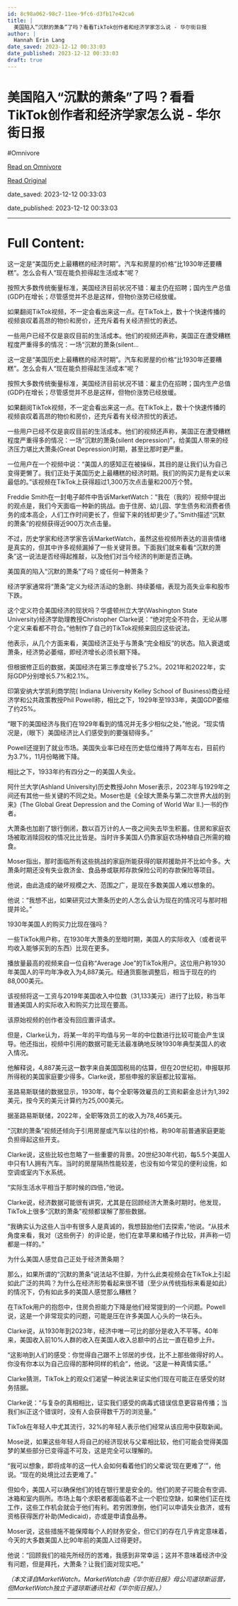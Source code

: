 ```yaml
---
id: 8c98a062-98c7-11ee-9fc6-d3fb17e42ca6
title: |
  美国陷入“沉默的萧条”了吗？看看TikTok创作者和经济学家怎么说 - 华尔街日报
author: |
  Hannah Erin Lang
date_saved: 2023-12-12 00:33:03
date_published: 2023-12-12 00:33:03
draft: true
---
```


# 美国陷入“沉默的萧条”了吗？看看TikTok创作者和经济学家怎么说 - 华尔街日报
#Omnivore

[Read on Omnivore](https://omnivore.app/me/tik-tok-18c5d1e8a92)

[Read Original](https://cn.wsj.com/amp/articles/%E7%BE%8E%E5%9B%BD%E9%99%B7%E5%85%A5-%E6%B2%89%E9%BB%98%E7%9A%84%E8%90%A7%E6%9D%A1-%E4%BA%86%E5%90%97-%E7%9C%8B%E7%9C%8Btiktok%E5%88%9B%E4%BD%9C%E8%80%85%E5%92%8C%E7%BB%8F%E6%B5%8E%E5%AD%A6%E5%AE%B6%E6%80%8E%E4%B9%88%E8%AF%B4-dd66b490)

date_saved: 2023-12-12 00:33:03

date_published: 2023-12-12 00:33:03

--- 

# Full Content: 

这一定是“美国历史上最糟糕的经济时期”。汽车和房屋的价格“比1930年还要糟糕”。怎么会有人“现在能负担得起生活成本”呢？

按照大多数传统衡量标准，美国经济目前状况不错：雇主仍在招聘；国内生产总值(GDP)在增长；尽管感觉并不总是这样，但物价涨势已经放缓。

如果翻阅TikTok视频，不一定会看出来这一点。在TikTok上，数十个快速传播的视频哀叹着高昂的物价和房价，还充斥着有关经济担忧的表述。

一些用户已经不仅是哀叹目前的生活成本。他们的视频还声称，美国正在遭受糟糕程度严重得多的情况：一场“沉默的萧条(silent...

这一定是“美国历史上最糟糕的经济时期”。汽车和房屋的价格“比1930年还要糟糕”。怎么会有人“现在能负担得起生活成本”呢？

按照大多数传统衡量标准，美国经济目前状况不错：雇主仍在招聘；国内生产总值(GDP)在增长；尽管感觉并不总是这样，但物价涨势已经放缓。

如果翻阅TikTok视频，不一定会看出来这一点。在TikTok上，数十个快速传播的视频哀叹着高昂的物价和房价，还充斥着有关经济担忧的表述。

一些用户已经不仅是哀叹目前的生活成本。他们的视频还声称，美国正在遭受糟糕程度严重得多的情况：一场“沉默的萧条(silent depression)”，给美国人带来的经济压力堪比大萧条(Great Depression)时期，甚至比那时更严重。

一位用户在一个视频中说：“美国人的感知正在被操纵，其目的是让我们认为自己变得更懒了。我们正处于美国历史上最糟糕的经济时期。我们的购买力是有史以来最低的。”该视频在TikTok上获得超过1,300万次点击量和200万个赞。

Freddie Smith在一封电子邮件中告诉MarketWatch：“我在（我的）视频中提出的观点是，我们今天面临一种新的挑战。由于住房、幼儿园、学生债务和消费者债务的成本高企，人们工作时间更长了，但留下来的钱却更少了。”Smith描述“沉默的萧条”的视频获得近900万次点击量。

不过，历史学家和经济学家告诉MarketWatch，虽然这些视频所表达的沮丧情绪是真实的，但其中许多视频漏掉了一些关键背景。下面我们就来看看“沉默的萧条”这一说法是否经得起推敲，以及他们对当今经济的判断是否正确。

美国真的陷入“沉默的萧条”了吗？或任何一种萧条？

经济学家通常将“萧条”定义为经济活动的急剧、持续萎缩，表现为高失业率和股市下跌。

这个定义符合美国经济的现状吗？华盛顿州立大学(Washington State University)经济学助理教授Christopher Clarke说：“绝对完全不符合，无论从哪个定义来看都不符合。”他制作了自己的TikTok视频来回应这些说法。

他表示，从几个方面来看，美国经济正处于与萧条“完全相反”的状态。陷入衰退或萧条，经济势必萎缩，即经济增长必须长期下降。

但根据修正后的数据，美国经济在第三季度增长了5.2%。2021年和2022年，实际GDP分别增长5.7%和2.1%。

印第安纳大学凯利商学院( Indiana University Kelley School of Business)商业经济学和公共政策教授Phil Powell称，相比之下，1929年至1933年，美国GDP萎缩了约25%。

“眼下的美国经济与我们在1929年看到的情况并无多少相似之处，”他说。“现实情况是，（眼下）美国经济比人们感受到的要强韧得多。”

Powell还提到了就业市场。美国失业率已经在历史低位维持了两年左右，目前约为3.7%，11月份略微下降。

相比之下，1933年约有四分之一的美国人失业。

阿什兰大学(Ashland University)历史教授John Moser表示，2023年与1929年之间还有其他一些关键的不同之处。Moser也是《全球大萧条与第二次世界大战的到来》(The Global Great Depression and the Coming of World War II.)一书的作者。

大萧条也加剧了银行倒闭，数以百万计的人一夜之间失去毕生积蓄。住房和家庭农场被取消赎回权的情况比比皆是。当时许多美国人仍靠家庭农场种植自己所需的粮食。

Moser指出，那时面临所有这些挑战的家庭所能获得的联邦援助并不比如今多。大萧条时期还没有失业救济金、食品券或联邦存款保险公司的存款保险等项目。

他说，由此造成的破坏规模之大、范围之广，是现在多数美国人难以想象的。

他说：“我想不出，如果研究过大萧条历史的人怎么会认为现在的情况可与那时相提并论。”

1930年美国人的购买力比现在强吗？

一些TikTok用户称，在1930年大萧条的至暗时期，美国人的实际收入（或者说平均收入能够买到的东西）比现在更多。

播放量最高的视频来自一位自称“Average Joe”的TikTok用户。这位用户称1930年美国人的平均年净收入为4,887美元。经通货膨胀调整后，相当于现在的约88,000美元。

该视频将这一工资与2019年美国收入中位数（31,133美元）进行了比较，称当年普通美国人的实际收入和购买力比现在要高。

该原始视频的创作者没有回应置评请求。

但是，Clarke认为，将某一年的平均值与另一年的中位数进行比较可能会产生误导。他还指出，视频中引用的数据可能无法最准确地反映1930年典型美国人的收入情况。

他解释说，4,887美元这一数字来自美国国税局的估算，但在20世纪初，申报联邦所得税的美国家庭要少得多。Clarke说，那些申报的家庭都比较富裕。

圣路易斯联储的数据显示，1930年，每个全职等效雇员的工资和薪金总计为1,392美元，按今天的美元计算约为25,000美元。

据圣路易斯联储，2022年，全职等效员工的收入为78,465美元。

“沉默的萧条”视频还倾向于引用房屋或汽车以往的价格，称90年前普通家庭更能负担得起这些开支。

Clarke说，这些比较也忽略了一些重要的背景。20世纪30年代初，每5.5个美国人中只有1人拥有汽车。当时的房屋隔热性能较差，也没有如今常见的便利设施，如空调或室内下水系统。

“实际生活水平相当于那时候的四倍，”他说。

Clarke说，经济数据可能很有讲究，尤其是在回顾经济大萧条时期时。他发现，TikTok上很多“沉默的萧条”视频都误解了那些数据。

“我确实认为这些人当中有很多人是真诚的，我想鼓励他们去探索，”他说。“从技术角度来看，我对（这些例子）的评论是，他们在拿苹果和橘子作比较，并声称一切都是一样的。”

为什么美国人感觉自己正处于经济萧条期？

那么，如果所谓的“沉默的萧条”说法站不住脚，为什么此类视频会在TikTok上引起如此广泛的共鸣？为什么在经济形势看起来很不错（至少从传统指标来看是如此）的情况下，仍有如此多的美国人感觉那么糟糕？

在TikTok用户的抱怨中，住房负担能力下降是他们经常提到的一个问题。Powell说，这是一个非常现实的问题，可能是压在许多美国人心头的一块石头。

Clarke说，从1930年到2023年，经济中唯一可比的部分是收入不平等。40年来，美国收入前10%人群的收入在美国人收入总额中的占比一直在稳步上升。

“这影响到人们的感受：你觉得自己跟不上邻居的步伐，比不上那些做得好的人。你没有你本以为自己应得的那种同样的机会”，他说。“这是一种真情实感。”

Clarke猜测，TikTok上的观众们渴望一种说法来证实他们现在可能正在感受的财务拮据。

Clarke说：“与复杂的真相相比，证实我们感受的病毒式错误信息更容易传播；当我们纠正这个错误时，没有人会获得数千万的浏览量。”

TikTok在年轻人中尤其流行，32%的年轻人表示他们经常从该应用中获取新闻。

Mose说，如果这些年轻人将自己的经济现状与父辈相比较，他们可能会觉得美国梦的某些部分已变得遥不可及，这是完全可以理解的。

“我可以想象，即将成年的这一代人会如何看着他们的父辈说‘现在更难了’”，他说。“现在的处境比过去更难了。”

但如今，美国人可以确保他们的钱在银行里是安全的。他们的房子可能会有空调、冰箱和室内厕所。市场上每个求职者都面临着不止一个职位空缺，如果他们正在找工作，这些工作机会就会于他们有利。若穷困潦倒，他们可以申请失业救济，或有资格获得医疗补助(Medicaid)，亦或是申请食品券。

Moser说，这些措施不能保障每个人的财务安全，但它们的存在几乎肯定意味着，今天的大多数美国人比90年前的美国人过得更好。

他说：“回顾我们的祖先所经历的苦难，我感到非常幸运；这并不意味着经济中没有问题，但是拜托，大萧条？让我们面对现实吧。”

_（本文译自MarketWatch。MarketWatch由《华尔街日报》母公司道琼斯运营，但MarketWatch独立于道琼斯通讯社和《华尔街日报》。）_

---

